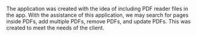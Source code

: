The application was created with the idea of including PDF reader files in the app.
With the assistance of this application, we may search for pages inside PDFs, add multiple PDFs, remove PDFs, and update PDFs. 
This was created to meet the needs of the client.
